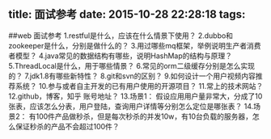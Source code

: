 title: 面试参考
date: 2015-10-28 22:28:18
tags:
---
##web 面试参考
1.restful是什么，应该在什么情景下使用？
2.dubbo和zookeeper是什么，分别是做什么的？
3.用过哪些mq框架，举例说明生产者消费者模型？
4.java常见的数据结构有哪些，说明HashMap的结构与原理？
5.ThreadLocal是什么，用于哪些情景？
6.常见的orm二级缓存分别是怎么实现的？
7.jdk1.8有哪些新特性？
8.git和svn的区别？
9.如何设计一个用户视频内容推荐系统？
10.参与或者自主开发的已有用户使用的开源项目？
11.常上的技术网站？
12.github，博客，知乎 账号地址？
13.场景1：
假设应用用户量非常大，分成了10张表，应该怎么分表，用户登陆，查询用户详情等分别怎么定位是哪张表？
14.场景2：
有100件产品做秒杀，但是每次秒杀的并发10w，有10台负载的服务器，怎么保证秒杀的产品不会超过100件？